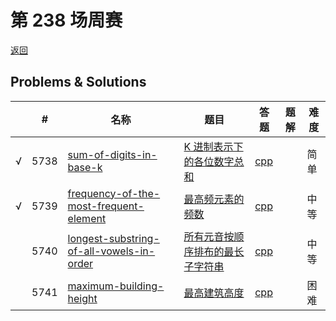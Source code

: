 # 第 238 场周赛

[返回](../../README.md)

## Problems & Solutions
|     | #    | 名称                                                                                                | 题目                                                                                                  | 答题                                                                        | 题解 | 难度 |
| --- | ---- | --------------------------------------------------------------------------------------------------- | ----------------------------------------------------------------------------------------------------- | --------------------------------------------------------------------------- | ---- | ---- |
| √   | 5738 | [sum-of-digits-in-base-k](../../problems/sum-of-digits-in-base-k)                                   | [K 进制表示下的各位数字总和](../../problems/sum-of-digits-in-base-k/README.md)                        | [cpp](../../problems/sum-of-digits-in-base-k/SOLUTION.cpp)                  |      | 简单 |
| √   | 5739 | [frequency-of-the-most-frequent-element](../../problems/frequency-of-the-most-frequent-element)     | [最高频元素的频数](../../problems/frequency-of-the-most-frequent-element/README.md)                   | [cpp](../../problems/frequency-of-the-most-frequent-element/SOLUTION.cpp)   |      | 中等 |
|     | 5740 | [longest-substring-of-all-vowels-in-order](../../problems/longest-substring-of-all-vowels-in-order) | [所有元音按顺序排布的最长子字符串](../../problems/longest-substring-of-all-vowels-in-order/README.md) | [cpp](../../problems/longest-substring-of-all-vowels-in-order/SOLUTION.cpp) |      | 中等 |
|     | 5741 | [maximum-building-height](../../problems/maximum-building-height)                                   | [最高建筑高度](../../problems/maximum-building-height/README.md)                                      | [cpp](../../problems/maximum-building-height/SOLUTION.cpp)                  |      | 困难 |
